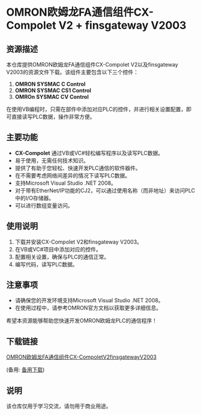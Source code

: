 # OMRON欧姆龙FA通信组件CX-Compolet V2 + finsgateway V2003

## 资源描述

本仓库提供OMRON欧姆龙FA通信组件CX-Compolet V2以及finsgateway V2003的资源文件下载。该组件主要包含以下三个控件：

1. **OMRON SYSMAC C Control**
2. **OMRON SYSMAC CS1 Control**
3. **OMROn SYSMAC CV Control**

在使用VB编程时，只需在部件中添加对应PLC的控件，并进行相关设置配置，即可直接读写PLC数据，操作非常方便。

## 主要功能

- **CX-Compolet** 通过VB或VC#轻松编写程序以及读写PLC数据。
- 易于使用，无需任何技术知识。
- 提供了有助于您轻松、快速开发PLC通信的软件器件。
- 在不需要考虑网络间差异的情况下读写PLC数据。
- 支持Microsoft Visual Studio .NET 2008。
- 对于带有EtherNet/IP功能的CJ2，可以通过使用名称（而非地址）来访问PLC中的I/O存储器。
- 可以进行数组变量访问。

## 使用说明

1. 下载并安装CX-Compolet V2和finsgateway V2003。
2. 在VB或VC#项目中添加对应的控件。
3. 配置相关设置，确保与PLC的通信正常。
4. 编写代码，读写PLC数据。

## 注意事项

- 请确保您的开发环境支持Microsoft Visual Studio .NET 2008。
- 在使用过程中，请参考OMRON官方文档以获取更多详细信息。

希望本资源能够帮助您快速开发OMRON欧姆龙PLC的通信程序！

## 下载链接
[OMRON欧姆龙FA通信组件CX-CompoletV2finsgatewayV2003](https://pan.quark.cn/s/e15931c752a1) 

(备用: [备用下载](https://pan.baidu.com/s/1O6-9oII6GKKFkwUq09V1Vg?pwd=1234))

## 说明

该仓库仅用于学习交流，请勿用于商业用途。
